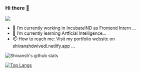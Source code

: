 ### Hi there 👋
![](https://komarev.com/ghpvc/?username=shivanshdwivedi&color=blue)

- 🔭 I’m currently working in IncubateIND as Frontend Intern ...
- 🌱 I’m currently learning Artficial Intelligence...
- 📫 How to reach me: Visit my portfolio website on shivanshdwivedi.netlify.app ...

![Shivansh's github stats](https://github-readme-stats.vercel.app/api?username=shivanshdwivedi&show_icons=true&theme=radical)


[![Top Langs](https://github-readme-stats.vercel.app/api/top-langs/?username=shivanshdwivedi)](https://github.com/anuraghazra/github-readme-stats)

